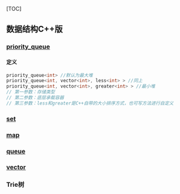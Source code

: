 [TOC]

## 数据结构C++版

### [priority_queue](http://www.cplusplus.com/reference/queue/priority_queue/)

#### 定义

```c++
priority_queue<int> //默认为最大堆
priority_queue<int, vector<int>, less<int> > //同上
priority_queue<int, vector<int>, greater<int> > //最小堆
// 第一参数：存储类型
// 第二参数：底层承载容器
// 第三参数：less和greater是C++自带的大小排序方式，也可写方法进行自定义
```

### [set](http://www.cplusplus.com/reference/set/set/)

### [map](http://www.cplusplus.com/reference/map/map/) 

### [queue](http://www.cplusplus.com/reference/queue/queue/)

### [vector](http://www.cplusplus.com/reference/vector/vector/)

### Trie树




